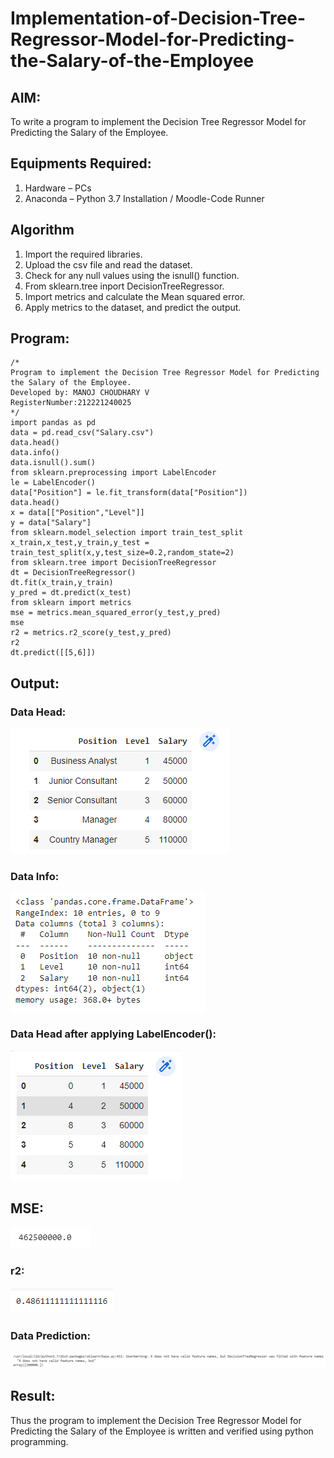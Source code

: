 # Implementation-of-Decision-Tree-Regressor-Model-for-Predicting-the-Salary-of-the-Employee

## AIM:
To write a program to implement the Decision Tree Regressor Model for Predicting the Salary of the Employee.

## Equipments Required:
1. Hardware – PCs
2. Anaconda – Python 3.7 Installation / Moodle-Code Runner

## Algorithm

 
 1. Import the required libraries.
 2. Upload the csv file and read the dataset.
 3. Check for any null values using the isnull() function.
 4. From sklearn.tree inport DecisionTreeRegressor.
 5. Import metrics and calculate the Mean squared error.
 6. Apply metrics to the dataset, and predict the output.

## Program:
```
/*
Program to implement the Decision Tree Regressor Model for Predicting the Salary of the Employee.
Developed by: MANOJ CHOUDHARY V
RegisterNumber:212221240025  
*/
import pandas as pd
data = pd.read_csv("Salary.csv")
data.head()
data.info()
data.isnull().sum()
from sklearn.preprocessing import LabelEncoder
le = LabelEncoder()
data["Position"] = le.fit_transform(data["Position"])
data.head()
x = data[["Position","Level"]]
y = data["Salary"]
from sklearn.model_selection import train_test_split
x_train,x_test,y_train,y_test = train_test_split(x,y,test_size=0.2,random_state=2)
from sklearn.tree import DecisionTreeRegressor
dt = DecisionTreeRegressor()
dt.fit(x_train,y_train)
y_pred = dt.predict(x_test)
from sklearn import metrics
mse = metrics.mean_squared_error(y_test,y_pred)
mse
r2 = metrics.r2_score(y_test,y_pred)
r2
dt.predict([[5,6]])
```
## Output:
### Data Head:
![](1.png)
### Data Info:
![](2.png)
### Data Head after applying LabelEncoder():
![](4.png)
## MSE:
![](6.png)
### r2:
![](7.png)
### Data Prediction:
![](8.png)

## Result:
Thus the program to implement the Decision Tree Regressor Model for Predicting the Salary of the Employee is written and verified using python programming.
